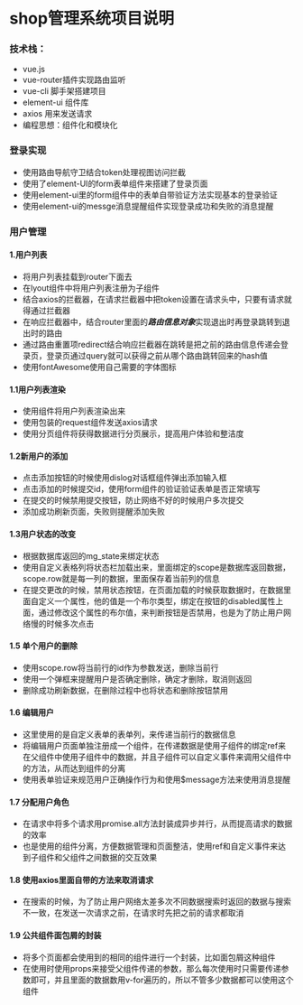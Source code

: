 # shop管理系统项目说明

### 技术栈：

+ vue.js
+ vue-router插件实现路由监听
+ vue-cli 脚手架搭建项目
+ element-ui 组件库
+ axios 用来发送请求
+ 编程思想：组件化和模块化

### 登录实现

+ 使用路由导航守卫结合token处理视图访问拦截
+ 使用了element-UI的form表单组件来搭建了登录页面
+ 使用element-ui里的form组件中的表单自带验证方法实现基本的登录验证
+ 使用element-ui的messge消息提醒组件实现登录成功和失败的消息提醒

### 用户管理

#### 1.用户列表

+ 将用户列表挂载到router下面去
+ 在lyout组件中将用户列表注册为子组件
+ 结合axios的拦截器，在请求拦截器中把token设置在请求头中，只要有请求就得通过拦截器
+ 在响应拦截器中，结合router里面的***路由信息对象***实现退出时再登录跳转到退出时的路由
+ 通过路由重置项redirect结合响应拦截器在跳转是把之前的路由信息传递会登录页，登录页通过query就可以获得之前从哪个路由跳转回来的hash值
+ 使用fontAwesome使用自己需要的字体图标

#### 1.1用户列表渲染

+ 使用组件将用户列表渲染出来
+ 使用包装的request组件发送axios请求
+ 使用分页组件将获得数据进行分页展示，提高用户体验和整洁度

#### 1.2新用户的添加

+ 点击添加按钮的时候使用dislog对话框组件弹出添加输入框
+ 点击添加的时候提交id，使用form组件的验证验证表单是否正常填写
+ 在提交的时候禁用提交按钮，防止网络不好的时候用户多次提交
+ 添加成功刷新页面，失败则提醒添加失败

#### 1.3用户状态的改变

+ 根据数据库返回的mg_state来绑定状态
+ 使用自定义表格列将状态栏加载出来，里面绑定的scope是数据库返回数据，scope.row就是每一列的数据，里面保存着当前列的信息
+ 在提交更改的时候，禁用状态按钮，在页面加载的时候获取数据时，在数据里面自定义一个属性，他的值是一个布尔类型，绑定在按钮的disabled属性上面，通过修改这个属性的布尔值，来判断按钮是否禁用，也是为了防止用户网络慢的时候多次点击

#### 1.5 单个用户的删除

+ 使用scope.row将当前行的id作为参数发送，删除当前行
+ 使用一个弹框来提醒用户是否确定删除，确定才删除，取消则返回
+ 删除成功刷新数据，在删除过程中也将状态和删除按钮禁用

#### 1.6 编辑用户

+ 这里使用的是自定义表单的表单列，来传递当前行的数据信息
+ 将编辑用户页面单独注册成一个组件，在传递数据是使用子组件的绑定ref来在父组件中使用子组件中的数据，并且子组件可以自定义事件来调用父组件中的方法，从而达到组件的分离
+ 使用表单验证来规范用户正确操作行为和使用$message方法来使用消息提醒

#### 1.7 分配用户角色

+ 在请求中将多个请求用promise.all方法封装成异步并行，从而提高请求的数据的效率
+ 也是使用的组件分离，方便数据管理和页面整洁，使用ref和自定义事件来达到子组件和父组件之间数据的交互效果

#### 1.8 使用axios里面自带的方法来取消请求

+ 在搜索的时候，为了防止用户网络太差多次不同数据搜索时返回的数据与搜索不一致，在发送一次请求之前，在请求时先把之前的请求都取消

#### 1.9 公共组件面包屑的封装

+ 将多个页面都会使用到的相同的组件进行一个封装，比如面包屑这种组件
+ 在使用时使用props来接受父组件传递的参数，那么每次使用时只需要传递参数即可，并且里面的数据数用v-for遍历的，所以不管多少数据都可以使用这个组件